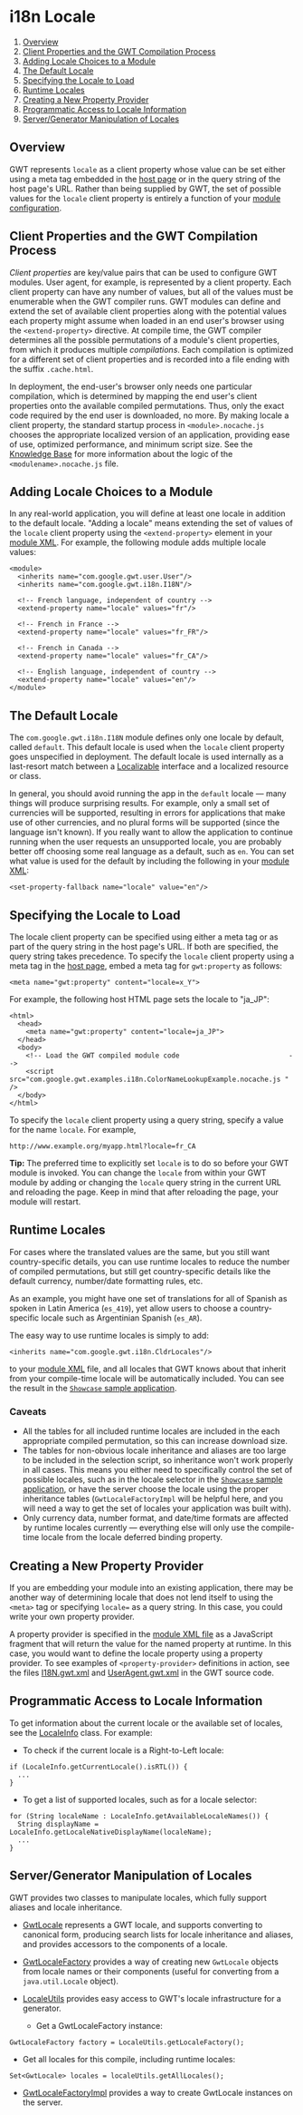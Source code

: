 i18n Locale
===

1.  [Overview](#LocaleOverview)
2.  [Client Properties and the GWT Compilation Process](#LocaleProperty)
3.  [Adding Locale Choices to a Module](#LocaleModule)
4.  [The Default Locale](#LocaleDefault)
5.  [Specifying the Locale to Load](#LocaleSpecifying)
6.  [Runtime Locales](#RuntimeLocales)
7.  [Creating a New Property Provider](#LocaleProvider)
8.  [Programmatic Access to Locale Information](#LocaleInfo)
9.  [Server/Generator Manipulation of Locales](#ServerLocales)

## Overview<a id="LocaleOverview"></a>

GWT represents `locale` as a client property whose value can be set either using a meta tag embedded in the [host
page](DevGuideOrganizingProjects.html#DevGuideHostPage) or in the query string of the host page's URL. Rather than being supplied by GWT, the set of possible values for the `locale` client property is entirely a
function of your [module configuration](DevGuideOrganizingProjects.html#DevGuideModules).

## Client Properties and the GWT Compilation Process<a id="LocaleProperty"></a>

_Client properties_ are key/value pairs that can be used to configure GWT modules. User agent, for example, is represented by a client property. Each client property can
have any number of values, but all of the values must be enumerable when the GWT compiler runs. GWT modules can define and extend the set of available client properties along with
the potential values each property might assume when loaded in an end user's browser using the `<extend-property>` directive. At compile time, the GWT compiler
determines all the possible permutations of a module's client properties, from which it produces multiple _compilations_. Each compilation is optimized for a different set of
client properties and is recorded into a file ending with the suffix `.cache.html`.

In deployment, the end-user's browser only needs one particular compilation,
which is determined by mapping the end user's client properties onto the
available compiled permutations. Thus, only the exact code required by the end
user is downloaded, no more. By making locale a client property, the standard
startup process in `<module>.nocache.js` chooses the appropriate
localized version of an application, providing ease of use, optimized
performance, and minimum script size. See the
[Knowledge Base](FAQ_DebuggingAndCompiling.html#What) for more information about the logic of the `<modulename>.nocache.js` file.

## Adding Locale Choices to a Module<a id="LocaleModule"></a>

In any real-world application, you will define at least one locale in addition to the default locale. "Adding a locale" means extending the set of values of the `locale`
client property using the `<extend-property>` element in your [module XML](DevGuideOrganizingProjects.html#DevGuideModuleXml). For
example, the following module adds multiple locale values:

```
<module>
  <inherits name="com.google.gwt.user.User"/>
  <inherits name="com.google.gwt.i18n.I18N"/>
  
  <!-- French language, independent of country -->
  <extend-property name="locale" values="fr"/>

  <!-- French in France -->
  <extend-property name="locale" values="fr_FR"/>

  <!-- French in Canada -->
  <extend-property name="locale" values="fr_CA"/>
  
  <!-- English language, independent of country -->
  <extend-property name="locale" values="en"/>
</module>
```

## The Default Locale<a id="LocaleDefault"></a>

The `com.google.gwt.i18n.I18N` module defines only one locale by default, called `default`. This default locale is used when the `locale` client property
goes unspecified in deployment. The default locale is used internally as a last-resort match between a [Localizable](/javadoc/latest/com/google/gwt/i18n/client/Localizable.html) interface and a localized resource or
class.

In general, you should avoid running the app in the `default` locale
&mdash; many things will produce surprising results.  For example, only a small set of
currencies will be supported, resulting in errors for applications that make use of
other currencies, and no plural forms will be supported (since
the language isn't known).  If you really want to allow the application
to continue running when the user requests an unsupported locale, you
are probably better off choosing some real language as a default, such as
`en`.  You can set what value is used for the default by including
the following in your [module XML](DevGuideOrganizingProjects.html#DevGuideModuleXml):

```
<set-property-fallback name="locale" value="en"/>
```

## Specifying the Locale to Load<a id="LocaleSpecifying"></a>

The locale client property can be specified using either a meta tag or as part of the query string in the host page's URL. If both are specified, the query string takes
precedence. To specify the `locale` client property using a meta tag in the [host page](DevGuideOrganizingProjects.html#DevGuideHostPage), embed a meta tag for
`gwt:property` as follows:

```
<meta name="gwt:property" content="locale=x_Y">
```

For example, the following host HTML page sets the locale to "ja_JP":

```
<html>
  <head>
    <meta name="gwt:property" content="locale=ja_JP">
  </head>
  <body>
    <!-- Load the GWT compiled module code                           -->
    <script src="com.google.gwt.examples.i18n.ColorNameLookupExample.nocache.js " />
  </body>
</html>
```

To specify the `locale` client property using a query string, specify a value for the name `locale`. For example,

```
http://www.example.org/myapp.html?locale=fr_CA
```

**Tip:** The preferred time to explicitly set `locale` is to do so before your GWT module is invoked. You can change the `locale` from within your GWT
module by adding or changing the `locale` query string in the current URL and reloading the page. Keep in mind that after reloading the page, your module will
restart.

## Runtime Locales<a id="RuntimeLocales"></a>

For cases where the translated values are the same, but you still want
country-specific details, you can use runtime locales to reduce the number
of compiled permutations, but still get country-specific details like the
default currency, number/date formatting rules, etc.

As an example, you might have one set of translations for all of Spanish
as spoken in Latin America (`es_419`), yet allow users to choose
a country-specific locale such as Argentinian Spanish (`es_AR`).

The easy way to use runtime locales is simply to add:

```
<inherits name="com.google.gwt.i18n.CldrLocales"/>
```

to your [module XML](DevGuideOrganizingProjects.html#DevGuideModuleXml) file, and all locales that GWT knows about that inherit from
your compile-time locale will be automatically included.  You can see the
result in the [`Showcase` sample application](http://samples.gwtproject.org/samples/Showcase/Showcase.html).

### Caveats

*   All the tables for all included runtime locales are included in the
 each appropriate compiled permutation, so this can increase download size.
*   The tables for non-obvious locale inheritance and aliases are too large
 to be included in the selection script, so inheritance won't work properly
 in all cases.  This means you either need to specifically control the set
 of possible locales, such as in the locale selector in the [`Showcase`
sample application](http://samples.gwtproject.org/samples/Showcase/Showcase.html), or have the server choose the locale using the
proper inheritance tables (`GwtLocaleFactoryImpl` will be helpful here,
and you will need a way to get the set of locales your application was built
with).
*   Only currency data, number format, and date/time formats are affected
 by runtime locales currently &mdash; everything else will only use the compile-time
 locale from the locale deferred binding property.

## Creating a New Property Provider<a id="LocaleProvider"></a>

If you are embedding your module into an existing application, there may be another way of determining locale that does not lend itself to using the `<meta>` tag
or specifying `locale=` as a query string. In this case, you could write your own property provider.

A property provider is specified in the [module XML file](DevGuideOrganizingProjects.html#DevGuideModuleXml) as a JavaScript fragment that will return the value for the
named property at runtime. In this case, you would want to define the locale property using a property provider. To see examples of `<property-provider>` definitions
in action, see the files [I18N.gwt.xml](https://gwt.googlesource.com/gwt/+/master/user/src/com/google/gwt/i18n/I18N.gwt.xml) and
[UserAgent.gwt.xml](https://gwt.googlesource.com/gwt/+/master/user/src/com/google/gwt/user/UserAgent.gwt.xml) in the GWT source code.

## Programmatic Access to Locale Information<a id="LocaleInfo"></a>

To get information about the current locale or the available set of
locales, see the [LocaleInfo](/javadoc/latest/com/google/gwt/i18n/client/LocaleInfo.html)
class.  For example:

*   To check if the current locale is a Right-to-Left locale:

```
if (LocaleInfo.getCurrentLocale().isRTL()) {
  ...
}
```

*   To get a list of supported locales, such as for a locale selector:

```
for (String localeName : LocaleInfo.getAvailableLocaleNames()) {
  String displayName = LocaleInfo.getLocaleNativeDisplayName(localeName);
  ...
}
```

## Server/Generator Manipulation of Locales<a id="ServerLocales"></a>

GWT provides two classes to manipulate locales, which fully support aliases
and locale inheritance.

*   [GwtLocale](/javadoc/latest/com/google/gwt/i18n/shared/GwtLocale.html)
represents a GWT locale, and supports converting to canonical form, producing
search lists for locale inheritance and aliases, and provides accessors to
the components of a locale.

*   [GwtLocaleFactory](/javadoc/latest/com/google/gwt/i18n/shared/GwtLocaleFactory.html)
provides a way of creating new `GwtLocale` objects from locale names
or their components (useful for converting from a `java.util.Locale`
object).

*   [LocaleUtils](/javadoc/latest/com/google/gwt/i18n/rebind/LocaleUtils.html)
    provides easy access to GWT's locale infrastructure for a generator.
    *   Get a GwtLocaleFactory instance:

```
GwtLocaleFactory factory = LocaleUtils.getLocaleFactory();
```

*   Get all locales for this compile, including runtime locales:

```
Set<GwtLocale> locales = localeUtils.getAllLocales();
```

*   [GwtLocaleFactoryImpl](/javadoc/latest/com/google/gwt/i18n/server/GwtLocaleFactoryImpl.html)
provides a way to create GwtLocale instances on the server.
